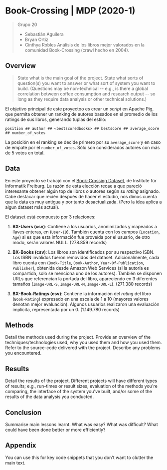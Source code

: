 # Book-Crossing | MDP (2020-1)
> Grupo 20
> - Sebastián Aguilera
> - Bryan Ortiz
> - Cinthya Robles
Análisis de los libros mejor valorados en la comunidad Book-Crossing (crawl hecho en 2004).

## Overview
> State what is the main goal of the project. State what sorts of question(s) you want to answer or what sort of system you want to build. (Questions may be non-technical -- e.g., is there a global correlation between coffee consumption and research output -- so long as they require data analysis or other technical solutions.)

El objetivo principal de este proyectoo es crear un *script* en Apache Pig, que permita obtener un ranking de autores basados en el promedio de los ratings de sus libros, generando tuplas del estilo:

`position ## author ## <bestscoredbooks> ## bestscore ## average_score ## number_of_votes`

La posición en el ranking se decide primero por su `average_score` y en caso de empate por el `number_of_votes`. Sólo son considerados autores con más de 5 votos en total.

## Data
En este proyecto se trabajó con el [Book-Crossing Dataset](http://www2.informatik.uni-freiburg.de/~cziegler/BX/), de Institute für Informatik Freiburg. La razón de esta elección recae a que pareció interesante obtener algún top de libros o autores según su *rating* asignado. Cabe destacar que recién después de hacer el estudio, nos dimos cuenta que la data es muy antigua y por tanto desactualizada. (Pero la idea aplica a algun dataset más actual).

El dataset está compuesto por 3 relaciones:

1. **BX-Users (csv)**: Contiene a los usuarios, anonimizados y mapeados a llaves enteras, en (`User-ID`). También cuenta con los campos (`Location`, `Age`) si es que esta información fue proveída por el usuario, de otro modo, serán valores NULL. (278.859 records)

2. **BX-Books (csv)**: Los libros son identificados por su respectivo ISBN. Los ISBN inválidos fueron removidos del dataset. Adicionalmente, cada libro cuenta con (`Book-Title`, `Book-Author`, `Year-Of-Publication`, `Publisher`), obtenida desde Amazon Web Services (si la autoría es compartida, solo se menciona uno de los autores). También se disponen URLs que referencian la portada del libro, apareciendo en 3 diferentes tamaños (`Image-URL-S`, `Image-URL-M`, `Image-URL-L`). (271.380 records)

3. **BX-Book-Ratings (csv)**: Contiene la información del *rating* del libro (`Book-Rating`) expresado en una escala de 1 a 10 (mayores valores denotan mejor evaluación). Algunos usuarios realizaron una evaluación implícita, representada por un 0. (1.149.780 records)

## Methods
Detail the methods used during the project. Provide an overview of the techniques/technologies used, why you used them and how you used them. Refer to the source-code delivered with the project. Describe any problems you encountered.

## Results
Detail the results of the project. Different projects will have different types of results; e.g., run-times or result sizes, evaluation of the methods you're comparing, the interface of the system you've built, and/or some of the results of the data analysis you conducted.

## Conclusion
Summarise main lessons learnt. What was easy? What was difficult? What could have been done better or more efficiently?

## Appendix
You can use this for key code snippets that you don't want to clutter the main text.
